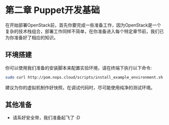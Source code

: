 # 第二章 Puppet开发基础


在开始部署OpenStack前，首先你要完成一些准备工作，因为OpenStack是一个复杂的技术栈组合，部署工作同样不简单，在你准备进入每个特定章节前，我们已为你准备好了相应的知识。





## 环境搭建

你可以使用我们准备的安装脚本来配置实验环境，请在终端下执行以下命令:

```bash
sudo curl http://pom.nops.cloud/scripts/install_example_environment.sh | bash
```
建议为你的虚拟机制作好快照，在调试代码时，尽可能使用纯净的测试环境。

## 其他准备

* 请系好安全带，我们准备起飞了 :D
